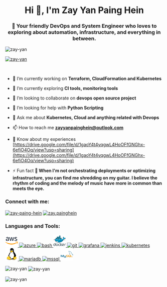 <h1 align="center">Hi 👋, I'm Zay Yan Paing Hein</h1>
<h3 align="center">🚀 Your friendly DevOps and System Engineer who loves to exploring about automation, infrastructure, and everything in between.</h3>

<p align="left"> <img src="https://komarev.com/ghpvc/?username=zay-yan&label=Profile%20views&color=0e75b6&style=flat" alt="zay-yan" /> </p>

<p align="left"> <a href="https://github.com/ryo-ma/github-profile-trophy"><img src="https://github-profile-trophy.vercel.app/?username=zay-yan" alt="zay-yan" /></a> </p>

<p align="left"> <a href="https://twitter.com/" target="blank"><img src="https://img.shields.io/twitter/follow/?logo=twitter&style=for-the-badge" alt="" /></a> </p>

- 🔭 I’m currently working on **Terraform, CloudFormation and Kubernetes**

- 🌱 I’m currently exploring **CI tools, monitoring tools**

- 👯 I’m looking to collaborate on **devops open source project**

- 🤝 I’m looking for help with **Python Scripting**

- 💬 Ask me about **Kubernetes, Cloud and anything related with Devops**

- 📫 How to reach me **zayyanpainghein@outlook.com**

- 📄 Know about my experiences [https://drive.google.com/file/d/1gaoY4t4yqgwL4HoOFfGNGhx-6efiO4Oq/view?usp=sharing](https://drive.google.com/file/d/1gaoY4t4yqgwL4HoOFfGNGhx-6efiO4Oq/view?usp=sharing)

- ⚡ Fun fact **🎸 When I'm not orchestrating deployments or optimizing infrastructure, you can find me shredding on my guitar. I believe the rhythm of coding and the melody of music have more in common than meets the eye.**

<h3 align="left">Connect with me:</h3>
<p align="left">
<a href="https://linkedin.com/in/zay-paing-hein" target="blank"><img align="center" src="https://raw.githubusercontent.com/rahuldkjain/github-profile-readme-generator/master/src/images/icons/Social/linked-in-alt.svg" alt="zay-paing-hein" height="30" width="40" /></a>
<a href="https://fb.com/zay.painghein" target="blank"><img align="center" src="https://raw.githubusercontent.com/rahuldkjain/github-profile-readme-generator/master/src/images/icons/Social/facebook.svg" alt="zay.painghein" height="30" width="40" /></a>
</p>

<h3 align="left">Languages and Tools:</h3>
<p align="left"> <a href="https://aws.amazon.com" target="_blank" rel="noreferrer"> <img src="https://raw.githubusercontent.com/devicons/devicon/master/icons/amazonwebservices/amazonwebservices-original-wordmark.svg" alt="aws" width="40" height="40"/> </a> <a href="https://azure.microsoft.com/en-in/" target="_blank" rel="noreferrer"> <img src="https://www.vectorlogo.zone/logos/microsoft_azure/microsoft_azure-icon.svg" alt="azure" width="40" height="40"/> </a> <a href="https://www.gnu.org/software/bash/" target="_blank" rel="noreferrer"> <img src="https://www.vectorlogo.zone/logos/gnu_bash/gnu_bash-icon.svg" alt="bash" width="40" height="40"/> </a> <a href="https://www.docker.com/" target="_blank" rel="noreferrer"> <img src="https://raw.githubusercontent.com/devicons/devicon/master/icons/docker/docker-original-wordmark.svg" alt="docker" width="40" height="40"/> </a> <a href="https://git-scm.com/" target="_blank" rel="noreferrer"> <img src="https://www.vectorlogo.zone/logos/git-scm/git-scm-icon.svg" alt="git" width="40" height="40"/> </a> <a href="https://grafana.com" target="_blank" rel="noreferrer"> <img src="https://www.vectorlogo.zone/logos/grafana/grafana-icon.svg" alt="grafana" width="40" height="40"/> </a> <a href="https://www.jenkins.io" target="_blank" rel="noreferrer"> <img src="https://www.vectorlogo.zone/logos/jenkins/jenkins-icon.svg" alt="jenkins" width="40" height="40"/> </a> <a href="https://kubernetes.io" target="_blank" rel="noreferrer"> <img src="https://www.vectorlogo.zone/logos/kubernetes/kubernetes-icon.svg" alt="kubernetes" width="40" height="40"/> </a> <a href="https://www.linux.org/" target="_blank" rel="noreferrer"> <img src="https://raw.githubusercontent.com/devicons/devicon/master/icons/linux/linux-original.svg" alt="linux" width="40" height="40"/> </a> <a href="https://mariadb.org/" target="_blank" rel="noreferrer"> <img src="https://www.vectorlogo.zone/logos/mariadb/mariadb-icon.svg" alt="mariadb" width="40" height="40"/> </a> <a href="https://www.microsoft.com/en-us/sql-server" target="_blank" rel="noreferrer"> <img src="https://www.svgrepo.com/show/303229/microsoft-sql-server-logo.svg" alt="mssql" width="40" height="40"/> </a> <a href="https://www.mysql.com/" target="_blank" rel="noreferrer"> <img src="https://raw.githubusercontent.com/devicons/devicon/master/icons/mysql/mysql-original-wordmark.svg" alt="mysql" width="40" height="40"/> </a> </p>

<p><img align="left" src="https://github-readme-stats.vercel.app/api/top-langs?username=zay-yan&show_icons=true&locale=en&layout=compact" alt="zay-yan" /></p>

<p>&nbsp;<img align="center" src="https://github-readme-stats.vercel.app/api?username=zay-yan&show_icons=true&locale=en" alt="zay-yan" /></p>

<p><img align="center" src="https://github-readme-streak-stats.herokuapp.com/?user=zay-yan&" alt="zay-yan" /></p>
